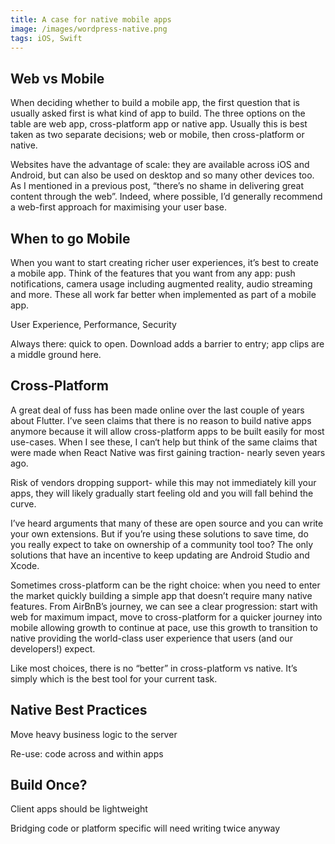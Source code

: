 ```yaml
---
title: A case for native mobile apps
image: /images/wordpress-native.png
tags: iOS, Swift
---
```


## Web vs Mobile

When deciding whether to build a mobile app, the first question that is usually asked first is what kind of app to build. The three options on the table are web app, cross-platform app or native app. Usually this is best taken as two separate decisions; web or mobile, then cross-platform or native.

Websites have the advantage of scale: they are available across iOS and Android, but can also be used on desktop and so many other devices too. As I mentioned in a previous post, “there’s no shame in delivering great content through the web”. Indeed, where possible, I’d generally recommend a web-first approach for maximising your user base.

## When to go Mobile

When you want to start creating richer user experiences, it’s best to create a mobile app. Think of the features that you want from any app: push notifications, camera usage including augmented reality, audio streaming and more. These all work far better when implemented as part of a mobile app.

User Experience, Performance, Security

Always there: quick to open. Download adds a barrier to entry; app clips are a middle ground here.

## Cross-Platform

A great deal of fuss has been made online over the last couple of years about Flutter. I’ve seen claims that there is no reason to build native apps anymore because it will allow cross-platform apps to be built easily for most use-cases. When I see these, I can‘t help but think of the same claims that were made when React Native was first gaining traction- nearly seven years ago.

Risk of vendors dropping support- while this may not immediately kill your apps, they will likely gradually start feeling old and you will fall behind the curve.

I’ve heard arguments that many of these are open source and you can write your own extensions. But if you’re using these solutions to save time, do you really expect to take on ownership of a community tool too? The only solutions that have an incentive to keep updating are Android Studio and Xcode.

Sometimes cross-platform can be the right choice: when you need to enter the market quickly building a simple app that doesn’t require many native features. From AirBnB’s journey, we can see a clear progression: start with web for maximum impact, move to cross-platform for a quicker journey into mobile allowing growth to continue at pace, use this growth to transition to native providing the world-class user experience that users (and our developers!) expect.

Like most choices, there is no “better” in cross-platform vs native. It’s simply which is the best tool for your current task.

## Native Best Practices

Move heavy business logic to the server

Re-use: code across and within apps

## Build Once?

Client apps should be lightweight

Bridging code or platform specific will need writing twice anyway
